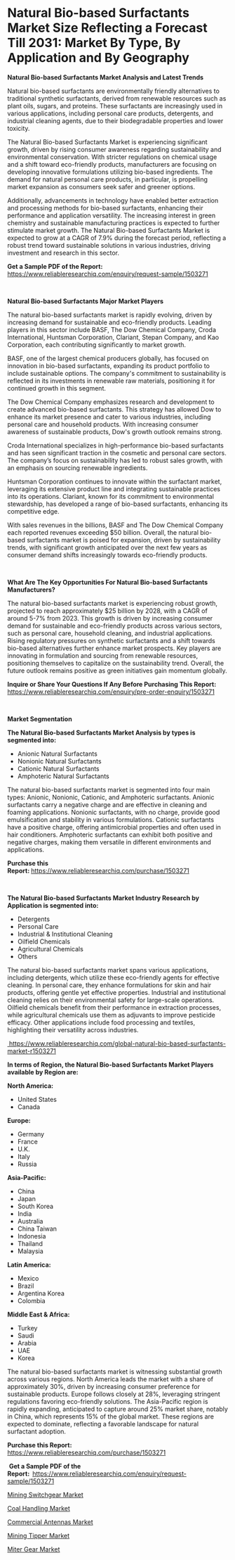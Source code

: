 <p><h1>Natural Bio-based Surfactants Market Size Reflecting a Forecast Till 2031: Market By Type, By Application and By Geography</h1></p><p><strong>Natural Bio-based Surfactants Market Analysis and Latest Trends</strong></p>
<p><p>Natural bio-based surfactants are environmentally friendly alternatives to traditional synthetic surfactants, derived from renewable resources such as plant oils, sugars, and proteins. These surfactants are increasingly used in various applications, including personal care products, detergents, and industrial cleaning agents, due to their biodegradable properties and lower toxicity.</p><p>The Natural Bio-based Surfactants Market is experiencing significant growth, driven by rising consumer awareness regarding sustainability and environmental conservation. With stricter regulations on chemical usage and a shift toward eco-friendly products, manufacturers are focusing on developing innovative formulations utilizing bio-based ingredients. The demand for natural personal care products, in particular, is propelling market expansion as consumers seek safer and greener options.</p><p>Additionally, advancements in technology have enabled better extraction and processing methods for bio-based surfactants, enhancing their performance and application versatility. The increasing interest in green chemistry and sustainable manufacturing practices is expected to further stimulate market growth. The Natural Bio-based Surfactants Market is expected to grow at a CAGR of 7.9% during the forecast period, reflecting a robust trend toward sustainable solutions in various industries, driving investment and research in this sector.</p></p>
<p><strong>Get a Sample PDF of the Report:&nbsp;</strong> <a href="https://www.reliableresearchiq.com/enquiry/request-sample/1503271?utm_campaign=100&utm_medium=2&utm_source=Github&utm_content=ia&utm_term=18112024&utm_id=natural-bio-based-surfactants">https://www.reliableresearchiq.com/enquiry/request-sample/1503271</a></p>
<p>&nbsp;</p>
<p><strong>Natural Bio-based Surfactants Major Market Players</strong></p>
<p><p>The natural bio-based surfactants market is rapidly evolving, driven by increasing demand for sustainable and eco-friendly products. Leading players in this sector include BASF, The Dow Chemical Company, Croda International, Huntsman Corporation, Clariant, Stepan Company, and Kao Corporation, each contributing significantly to market growth.</p><p>BASF, one of the largest chemical producers globally, has focused on innovation in bio-based surfactants, expanding its product portfolio to include sustainable options. The company's commitment to sustainability is reflected in its investments in renewable raw materials, positioning it for continued growth in this segment.</p><p>The Dow Chemical Company emphasizes research and development to create advanced bio-based surfactants. This strategy has allowed Dow to enhance its market presence and cater to various industries, including personal care and household products. With increasing consumer awareness of sustainable products, Dow's growth outlook remains strong.</p><p>Croda International specializes in high-performance bio-based surfactants and has seen significant traction in the cosmetic and personal care sectors. The company’s focus on sustainability has led to robust sales growth, with an emphasis on sourcing renewable ingredients.</p><p>Huntsman Corporation continues to innovate within the surfactant market, leveraging its extensive product line and integrating sustainable practices into its operations. Clariant, known for its commitment to environmental stewardship, has developed a range of bio-based surfactants, enhancing its competitive edge.</p><p>With sales revenues in the billions, BASF and The Dow Chemical Company each reported revenues exceeding $50 billion. Overall, the natural bio-based surfactants market is poised for expansion, driven by sustainability trends, with significant growth anticipated over the next few years as consumer demand shifts increasingly towards eco-friendly products.</p></p>
<p>&nbsp;</p>
<p><strong>What Are The Key Opportunities For Natural Bio-based Surfactants Manufacturers?</strong></p>
<p><p>The natural bio-based surfactants market is experiencing robust growth, projected to reach approximately $25 billion by 2028, with a CAGR of around 5-7% from 2023. This growth is driven by increasing consumer demand for sustainable and eco-friendly products across various sectors, such as personal care, household cleaning, and industrial applications. Rising regulatory pressures on synthetic surfactants and a shift towards bio-based alternatives further enhance market prospects. Key players are innovating in formulation and sourcing from renewable resources, positioning themselves to capitalize on the sustainability trend. Overall, the future outlook remains positive as green initiatives gain momentum globally.</p></p>
<p><strong>Inquire or Share Your Questions If Any Before Purchasing This Report:</strong> <a href="https://www.reliableresearchiq.com/enquiry/pre-order-enquiry/1503271?utm_campaign=100&utm_medium=2&utm_source=Github&utm_content=ia&utm_term=18112024&utm_id=natural-bio-based-surfactants">https://www.reliableresearchiq.com/enquiry/pre-order-enquiry/1503271</a></p>
<p>&nbsp;</p>
<p><strong>Market Segmentation</strong></p>
<p><strong>The Natural Bio-based Surfactants Market Analysis by types is segmented into:</strong></p>
<p><ul><li>Anionic Natural Surfactants</li><li>Nonionic Natural Surfactants</li><li>Cationic Natural Surfactants</li><li>Amphoteric Natural Surfactants</li></ul></p>
<p><p>The natural bio-based surfactants market is segmented into four main types: Anionic, Nonionic, Cationic, and Amphoteric surfactants. Anionic surfactants carry a negative charge and are effective in cleaning and foaming applications. Nonionic surfactants, with no charge, provide good emulsification and stability in various formulations. Cationic surfactants have a positive charge, offering antimicrobial properties and often used in hair conditioners. Amphoteric surfactants can exhibit both positive and negative charges, making them versatile in different environments and applications.</p></p>
<p><strong>Purchase this Report:&nbsp;</strong><a href="https://www.reliableresearchiq.com/purchase/1503271?utm_campaign=100&utm_medium=2&utm_source=Github&utm_content=ia&utm_term=18112024&utm_id=natural-bio-based-surfactants">https://www.reliableresearchiq.com/purchase/1503271</a></p>
<p>&nbsp;</p>
<p><strong>The Natural Bio-based Surfactants Market Industry Research by Application is segmented into:</strong></p>
<p><ul><li>Detergents</li><li>Personal Care</li><li>Industrial & Institutional Cleaning</li><li>Oilfield Chemicals</li><li>Agricultural Chemicals</li><li>Others</li></ul></p>
<p><p>The natural bio-based surfactants market spans various applications, including detergents, which utilize these eco-friendly agents for effective cleaning. In personal care, they enhance formulations for skin and hair products, offering gentle yet effective properties. Industrial and institutional cleaning relies on their environmental safety for large-scale operations. Oilfield chemicals benefit from their performance in extraction processes, while agricultural chemicals use them as adjuvants to improve pesticide efficacy. Other applications include food processing and textiles, highlighting their versatility across industries.</p></p>
<p><a href="https://www.reliableresearchiq.com/global-natural-bio-based-surfactants-market-r1503271?utm_campaign=100&utm_medium=2&utm_source=Github&utm_content=ia&utm_term=18112024&utm_id=natural-bio-based-surfactants">&nbsp;https://www.reliableresearchiq.com/global-natural-bio-based-surfactants-market-r1503271</a></p>
<p><strong>In terms of Region, the Natural Bio-based Surfactants Market Players available by Region are:</strong></p>
<p>
    <p> <strong> North America: </strong>
        <ul>
            <li>United States</li>
            <li>Canada</li>
        </ul>
        </p> 
    <p> <strong> Europe: </strong>
        <ul>
            <li>Germany</li>
            <li>France</li>
            <li>U.K.</li>
            <li>Italy</li>
            <li>Russia</li>
        </ul>
        </p> 
    <p> <strong> Asia-Pacific: </strong>
        <ul>
            <li>China</li>
            <li>Japan</li>
            <li>South Korea</li>
            <li>India</li>
            <li>Australia</li>
            <li>China Taiwan</li>
            <li>Indonesia</li>
            <li>Thailand</li>
            <li>Malaysia</li>
        </ul>
        </p> 
    <p> <strong> Latin America: </strong>
        <ul>
            <li>Mexico</li>
            <li>Brazil</li>
            <li>Argentina Korea</li>
            <li>Colombia</li>
        </ul>
        </p> 
    <p> <strong> Middle East & Africa: </strong>
        <ul>
            <li>Turkey</li>
            <li>Saudi</li>
            <li>Arabia</li>
            <li>UAE</li>
            <li>Korea</li>
        </ul>
    </p>
    </p>
<p><p>The natural bio-based surfactants market is witnessing substantial growth across various regions. North America leads the market with a share of approximately 30%, driven by increasing consumer preference for sustainable products. Europe follows closely at 28%, leveraging stringent regulations favoring eco-friendly solutions. The Asia-Pacific region is rapidly expanding, anticipated to capture around 25% market share, notably in China, which represents 15% of the global market. These regions are expected to dominate, reflecting a favorable landscape for natural surfactant adoption.</p></p>
<p><strong>Purchase this Report: </strong><a href="https://www.reliableresearchiq.com/purchase/1503271?utm_campaign=100&utm_medium=2&utm_source=Github&utm_content=ia&utm_term=18112024&utm_id=natural-bio-based-surfactants">https://www.reliableresearchiq.com/purchase/1503271</a></p>
<p>&nbsp;<strong>Get a Sample PDF of the Report:&nbsp;&nbsp;</strong><a href="https://www.reliableresearchiq.com/enquiry/request-sample/1503271?utm_campaign=100&utm_medium=2&utm_source=Github&utm_content=ia&utm_term=18112024&utm_id=natural-bio-based-surfactants">https://www.reliableresearchiq.com/enquiry/request-sample/1503271</a></p>
<p><strong></strong></p>
<p><p><a href="https://www.linkedin.com/pulse/global-mining-switchgear-market-analysis-key-trends-future-projections-6qivc?utm_campaign=100&utm_medium=2&utm_source=Github&utm_content=ia&utm_term=18112024&utm_id=natural-bio-based-surfactants">Mining Switchgear Market</a></p><p><a href="https://issuu.com/reportprime-2/docs/coal-handling-market-size-2030.pptx_de8fdb1e7de851?utm_campaign=100&utm_medium=2&utm_source=Github&utm_content=ia&utm_term=18112024&utm_id=natural-bio-based-surfactants">Coal Handling Market</a></p><p><a href="https://issuu.com/reportprime-2/docs/commercial-antennas-market-size-203_88ffacdd55299a?utm_campaign=100&utm_medium=2&utm_source=Github&utm_content=ia&utm_term=18112024&utm_id=natural-bio-based-surfactants">Commercial Antennas Market</a></p><p><a href="https://www.linkedin.com/pulse/mining-tipper-market-maturity-analysis-regional-disparities-growth-ayiyc?utm_campaign=100&utm_medium=2&utm_source=Github&utm_content=ia&utm_term=18112024&utm_id=natural-bio-based-surfactants">Mining Tipper Market</a></p><p><a href="https://www.linkedin.com/pulse/miter-gear-market-global-regional-analysis-2024-2031-craigalytics-pu2tc?utm_campaign=100&utm_medium=2&utm_source=Github&utm_content=ia&utm_term=18112024&utm_id=natural-bio-based-surfactants">Miter Gear Market</a></p></p>